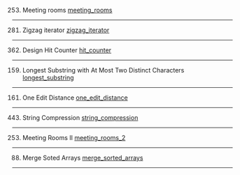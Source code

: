 253. Meeting rooms [meeting_rooms](meeting_rooms.go)
---
281. Zigzag iterator [zigzag_iterator](zigzag_iterator.go)
---
362. Design Hit Counter [hit_counter](hit_counter/hit_counter.go)
---
159. Longest Substring with At Most Two Distinct Characters [longest_substring](longest_substring/longest_substring.go)
---
161. One Edit Distance [one_edit_distance](one_edit_distance/one_edit_distance.go)
---
443. String Compression [string_compression](string_compression/string_compression.go)
---
253. Meeting Rooms II [meeting_rooms_2](meeting_rooms_2/meeting_rooms_2.go)
---
88. Merge Soted Arrays [merge_sorted_arrays](merge_sorted_arrays/merge_sorted_arrays.go)
---

